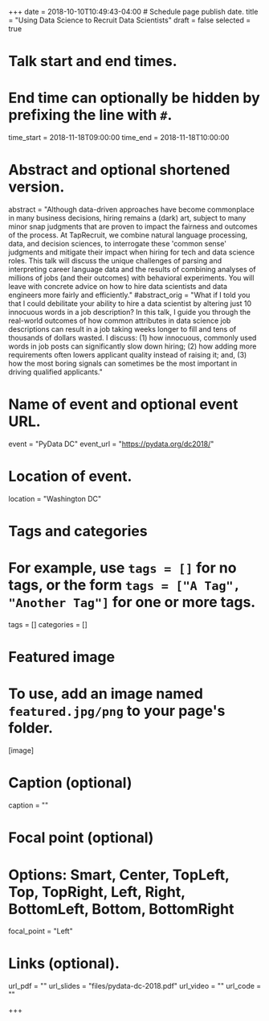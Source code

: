 +++
date = 2018-10-10T10:49:43-04:00 # Schedule page publish date.
title = "Using Data Science to Recruit Data Scientists"
draft = false
selected = true

# Talk start and end times.
#   End time can optionally be hidden by prefixing the line with `#`.
time_start = 2018-11-18T09:00:00
time_end = 2018-11-18T10:00:00

# Abstract and optional shortened version.
abstract = "Although data-driven approaches have become commonplace in many business decisions, hiring remains a (dark) art, subject to many minor snap judgments that are proven to impact the fairness and outcomes of the process. At TapRecruit, we combine natural language processing, data, and decision sciences, to interrogate these 'common sense' judgments and mitigate their impact when hiring for tech and data science roles. This talk will discuss the unique challenges of parsing and interpreting career language data and the results of combining analyses of millions of jobs (and their outcomes) with behavioral experiments. You will leave with concrete advice on how to hire data scientists and data engineers more fairly and efficiently."
#abstract_orig = "What if I told you that I could debilitate your ability to hire a data scientist by altering just 10 innocuous words in a job description? In this talk, I guide you through the real-world outcomes of how common attributes in data science job descriptions can result in a job taking weeks longer to fill and tens of thousands of dollars wasted. I discuss: (1) how innocuous, commonly used words in job posts can significantly slow down hiring; (2) how adding more requirements often lowers applicant quality instead of raising it; and, (3) how the most boring signals can sometimes be the most important in driving qualified applicants."

# Name of event and optional event URL.
event = "PyData DC"
event_url = "https://pydata.org/dc2018/"

# Location of event.
location = "Washington DC"

# Tags and categories
# For example, use `tags = []` for no tags, or the form `tags = ["A Tag", "Another Tag"]` for one or more tags.
tags = []
categories = []

# Featured image
# To use, add an image named `featured.jpg/png` to your page's folder. 
[image]
  # Caption (optional)
  caption = ""

  # Focal point (optional)
  # Options: Smart, Center, TopLeft, Top, TopRight, Left, Right, BottomLeft, Bottom, BottomRight
  focal_point = "Left"
  
# Links (optional).
url_pdf = ""
url_slides = "files/pydata-dc-2018.pdf"
url_video = ""
url_code = ""

+++



